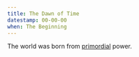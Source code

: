 ```yaml
---
title: The Dawn of Time
datestamp: 00-00-00
when: The Beginning
---
```


The world was born from [primordial](../creatures/primordials) power.
